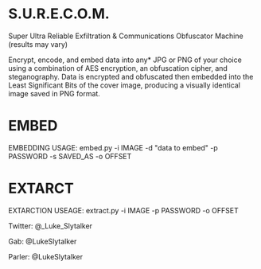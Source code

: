 # S.U.R.E.C.O.M.
Super Ultra Reliable Exfiltration &amp; Communications Obfuscator Machine
(results may vary)


Encrypt, encode, and embed data into any* JPG or PNG of your choice using a combination of AES encryption, an obfuscation cipher, and steganography.
Data is encrypted and obfuscated then embedded into the Least Significant Bits of the cover image, producing a visually identical image saved in PNG format.

# EMBED
EMBEDDING USAGE:  embed.py -i IMAGE -d "data to embed" -p PASSWORD -s SAVED_AS -o OFFSET

# EXTARCT
EXTARCTION USEAGE:  extract.py -i IMAGE -p PASSWORD -o OFFSET



Twitter:  @_Luke_Slytalker

Gab:  @LukeSlytalker

Parler:  @LukeSlytalker

